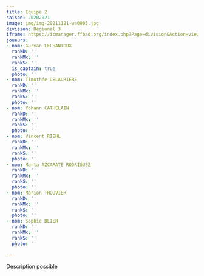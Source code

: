 ```yaml
---
title: Equipe 2
saison: 20202021
image: img/img-20211121-wa0005.jpg
division: Régional 3
iframe: https://icmanager.ffbad.org/index.php?Page=division&Action=view&ID_Division=6046&print=
joueurs:
- nom: Gurvan LECHANTOUX
  rankD: ''
  rankMx: ''
  rankS: ''
  is_captain: true
  photo: ''
- nom: Timothée DELAURIERE
  rankD: ''
  rankMx: ''
  rankS: ''
  photo: ''
- nom: Yohann CATHELAIN
  rankD: ''
  rankMx: ''
  rankS: ''
  photo: ''
- nom: Vincent RIEHL
  rankD: ''
  rankMx: ''
  rankS: ''
  photo: ''
- nom: Marta AZCARATE RODRIGUEZ
  rankD: ''
  rankMx: ''
  rankS: ''
  photo: ''
- nom: Marion THOUVIER
  rankD: ''
  rankMx: ''
  rankS: ''
  photo: ''
- nom: Sophie BLIER
  rankD: ''
  rankMx: ''
  rankS: ''
  photo: ''

---
```

Description possible